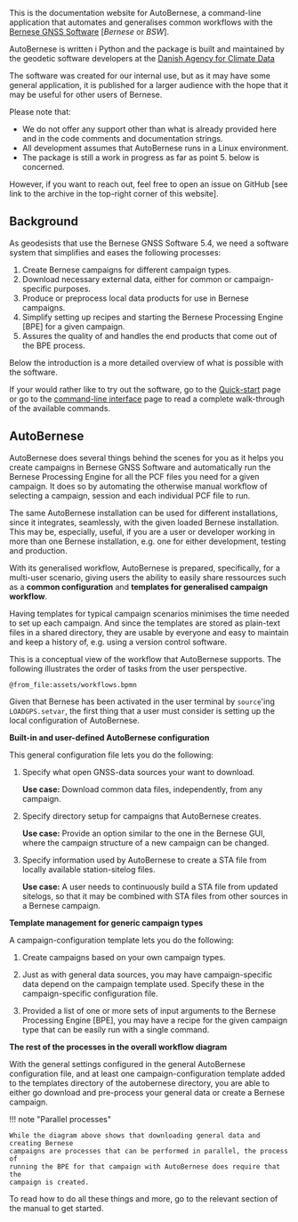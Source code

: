 
This is the documentation website for AutoBernese, a command-line application
that automates and generalises common workflows with the [Bernese GNSS
Software](http://www.bernese.unibe.ch/) [*Bernese* or *BSW*].

AutoBernese is written i Python and the package is built and maintained by the
geodetic software developers at the [Danish Agency for Climate
Data](https://eng.kds.dk/)

The software was created for our internal use, but as it may have some general
application, it is published for a larger audience with the hope that it may be
useful for other users of Bernese.

Please note that:

*   We do not offer any support other than what is already provided here and in
    the code comments and documentation strings.
*   All development assumes that AutoBernese runs in a Linux environment.
*   The package is still a work in progress as far as point 5. below is concerned.

However, if you want to reach out, feel free to open an issue on GitHub [see
link to the archive in the top-right corner of this website].


## Background

As geodesists that use the Bernese GNSS Software 5.4, we need a software system
that simplifies and eases the following processes:

1.  Create Bernese campaigns for different campaign types.
2.  Download necessary external data, either for common or campaign-specific
    purposes.
3.  Produce or preprocess local data products for use in Bernese campaigns.
4.  Simplify setting up recipes and starting the Bernese Processing Engine [BPE]
    for a given campaign.
5.  Assures the quality of and handles the end products that come out of the BPE
    process.

Below the introduction is a more detailed overview of what is possible with the
software.

If your would rather like to try out the software, go to the
[Quick-start](manual/quick-start.md) page or go to the [command-line
interface](manual/command-reference.md) page to read a complete walk-through of
the available commands.


## AutoBernese

AutoBernese does several things behind the scenes for you as it helps you create
campaigns in Bernese GNSS Software and automatically run the Bernese Processing
Engine for all the PCF files you need for a given campaign. It does so by
automating the otherwise manual workflow of selecting a campaign, session and
each individual PCF file to run.

The same AutoBernese installation can be used for different installations, since
it integrates, seamlessly, with the given loaded Bernese installation. This may
be, especially, useful, if you are a user or developer working in more than one
Bernese installation, e.g. one for either development, testing and production.

With its generalised workflow, AutoBernese is prepared, specifically, for a
multi-user scenario, giving users the ability to easily share ressources such as
a **common configuration** and **templates for generalised campaign workflow**.

Having templates for typical campaign scenarios minimises the time needed to set
up each campaign. And since the templates are stored as plain-text files in a
shared directory, they are usable by everyone and easy to maintain and keep a
history of, e.g. using a version control software.

<!-- Below is a more general view of the overall workflow of AutoBernese with some
key concepts introduced. -->

This is a conceptual view of the workflow that AutoBernese supports. The
following illustrates the order of tasks from the user perspective.

```kroki-bpmn
@from_file:assets/workflows.bpmn
```

Given that Bernese has been activated in the user terminal by `source`'ing
`LOADGPS.setvar`, the first thing that a user must consider is setting up the
local configuration of AutoBernese.

**Built-in and user-defined AutoBernese configuration**

This general configuration file lets you do the following:

1.  Specify what open GNSS-data sources your want to download.

    **Use case:** Download common data files, independently, from any campaign.

2.  Specify directory setup for campaigns that AutoBernese creates.

    **Use case:** Provide an option similar to the one in the Bernese GUI, where
    the campaign structure of a new campaign can be changed.

3.  Specify information used by AutoBernese to create a STA file from locally
    available station-sitelog files.

    **Use case:** A user needs to continuously build a STA file from updated
    sitelogs, so that it may be combined with STA files from other sources in a
    Bernese campaign.



**Template management for generic campaign types**

A campaign-configuration template lets you do the following:

1.  Create campaigns based on your own campaign types.

2.  Just as with general data sources, you may have campaign-specific data
    depend on the campaign template used. Specify these in the campaign-specific
    configuration file.

3.  Provided a list of one or more sets of input arguments to the Bernese
    Processing Engine [BPE], you may have a recipe for the given campaign type that
    can be easily run with a single command.


**The rest of the processes in the overall workflow diagram**

<!-- This section will not go into much detail about the processes following the
configuration of AutoBernese. -->

With the general settings configured in the general AutoBernese configuration
file, and at least one campaign-configuration template added to the templates
directory of the autobernese directory, you are able to either go download and
pre-process your general data or create a Bernese campaign.

!!! note "Parallel processes"

    While the diagram above shows that downloading general data and creating Bernese
    campaigns are processes that can be performed in parallel, the process of
    running the BPE for that campaign with AutoBernese does require that the
    campaign is created.

To read how to do all these things and more, go to the relevant section of the
manual to get started.
